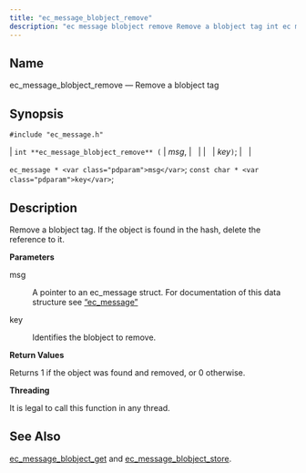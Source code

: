 ```yaml
---
title: "ec_message_blobject_remove"
description: "ec message blobject remove Remove a blobject tag int ec message blobject remove msg key ec message msg const char key Remove a blobject tag If the object is found in the hash delete the reference to it msg A pointer to an ec message struct For documentation of this..."
---
```


<a name="apis.ec_message_blobject_remove"></a> 
## Name

ec_message_blobject_remove — Remove a blobject tag

## Synopsis

`#include "ec_message.h"`

| `int **ec_message_blobject_remove** (` | <var class="pdparam">msg</var>, |   |
|   | <var class="pdparam">key</var>`)`; |   |

`ec_message * <var class="pdparam">msg</var>`;
`const char * <var class="pdparam">key</var>`;<a name="idp47834928"></a> 
## Description

Remove a blobject tag. If the object is found in the hash, delete the reference to it.

**<a name="idp47836208"></a> Parameters**

<dl class="variablelist">

<dt>msg</dt>

<dd>

A pointer to an ec_message struct. For documentation of this data structure see [“ec_message”](/momentum/3/3-api/structs-ec-message)

</dd>

<dt>key</dt>

<dd>

Identifies the blobject to remove.

</dd>

</dl>

**<a name="idp47841392"></a> Return Values**

Returns 1 if the object was found and removed, or 0 otherwise.

**<a name="idp47842352"></a> Threading**

It is legal to call this function in any thread.

<a name="idp47843456"></a> 
## See Also

[ec_message_blobject_get](/momentum/3/3-api/apis-ec-message-blobject-get) and [ec_message_blobject_store](/momentum/3/3-api/apis-ec-message-blobject-store).
